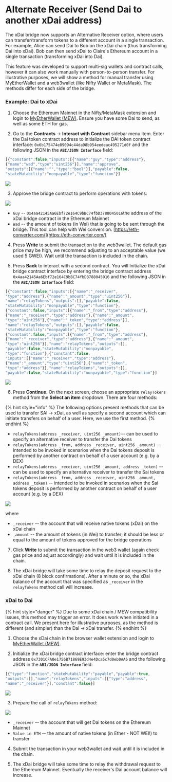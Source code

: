 # Alternate Receiver \(Send Dai to another xDai address\)

The xDai bridge now supports an Alternative Receiver option, where users can transfer/transform tokens to a different account in a single transaction. For example, Alice can send Dai to Bob on the xDai chain \(thus transforming Dai into xDai\). Bob can then send xDai to Claire's Ethereum account in a single transaction \(transforming xDai into Dai\).

This feature was developed to support multi-sig wallets and contract calls, however it can also work manually with person-to-person transfer. For illustrative purposes, we will show a method for manual transfer using MyEtherWallet and a web3wallet \(like Nifty Wallet or MetaMask\). The methods differ for each side of the bridge.

### Example: Dai to xDai

1. Choose the Ethereum Mainnet in the Nifty/MetaMask extension and login to [MyEtherWallet \(MEW\)](https://www.myetherwallet.com/access-my-wallet). Ensure you have some Dai to send, as well as some ETH for gas.

2. Go to the **Contracts** -&gt; **Interact with Contract** sidebar menu item. Enter the Dai token contract address to initialize the DAI token contract interface:  `0x6b175474e89094c44da98b954eedeac495271d0f` and the following JSON in the **`ABI/JSON Interface`** field: 

```javascript
[{"constant":false,"inputs":[{"name":"guy","type":"address"},
{"name":"wad","type":"uint256"}],"name":"approve",
"outputs":[{"name":"","type":"bool"}],"payable":false,
"stateMutability":"nonpayable","type":"function"}]
```

![](../../.gitbook/assets/contract_1.png)

3. Approve the bridge contract to perform operations with tokens:

![](../../.gitbook/assets/contract_2.png)

* `Guy` -- `0x4aa42145Aa6Ebf72e164C9bBC74fbD3788045016`the address of the xDai bridge contract in the Ethereum Mainnet
* `Wad` -- the amount of tokens \(in Wei\) that is going to be sent through the bridge. This tool can help with Wei conversion. [https://eth-converter.com/](https://eth-converter.com/)

4. Press **Write** to submit the transaction to the web3wallet. The default gas price may be high, we recommend adjusting to an acceptable value \(we used 5 GWEI\). Wait until the transaction is included in the chain.

5. Press **Back** to interact with a second contract. You will Initialize the xDai bridge contract interface by entering the bridge contract address `0x4aa42145Aa6Ebf72e164C9bBC74fbD3788045016` and the following JSON in the **`ABI/JSON Interface`** field:

```javascript
[{"constant":false,"inputs":[{"name":"_receiver",
"type":"address"},{"name":"_amount","type":"uint256"}],
"name":"relayTokens","outputs":[],"payable":false,
"stateMutability":"nonpayable","type":"function"},
{"constant":false,"inputs":[{"name":"_from","type":"address"},
{"name":"_receiver","type":"address"},{"name":"_amount",
"type":"uint256"},{"name":"_token","type":"address"}],
"name":"relayTokens","outputs":[],"payable":false,
"stateMutability":"nonpayable","type":"function"},
{"constant":false,"inputs":[{"name":"_from","type":"address"},
{"name":"_receiver","type":"address"},{"name":"_amount",
"type":"uint256"}],"name":"relayTokens","outputs":[],
"payable":false,"stateMutability":"nonpayable",
"type":"function"},{"constant":false,
"inputs":[{"name":"_receiver","type":"address"},
{"name":"_amount","type":"uint256"},{"name":"_token",
"type":"address"}],"name":"relayTokens","outputs":[],
"payable":false,"stateMutability":"nonpayable","type":"function"}]
```

![](../../.gitbook/assets/contract3.png)

6. Press  **Continue**. On the next screen, choose an appropriate `relayTokens` method from the **Select an item** dropdown. There are four methods:

{% hint style="info" %}
The following options present methods that can be used to transfer SAI -&gt; xDai, as well as specify a second account which can initiate transfers on behalf of a user. Here, we use the first method.
{% endhint %}

* `relayTokens(address _receiver, uint256 _amount)`-- can be used to specify an alternative receiver to transfer the Dai tokens 
* `relayTokens(address _from, address _receiver, uint256 _amount)` -- intended to be invoked in scenarios when the Dai tokens deposit is performed by another contract on behalf of a user account \(e.g. by a DEX\)
* `relayTokens(address _receiver, uint256 _amount, address _token)` -- can be used to specify an alternative receiver to transfer the Sai tokens
* `relayTokens(address _from, address _receiver, uint256 _amount, address _token)` -- intended to be invoked in scenarios when the Sai tokens deposit is performed by another contract on behalf of a user account \(e.g. by a DEX\)

![](../../.gitbook/assets/contracts4.png)

where

* `_receiver` -- the account that will receive native tokens \(xDai\) on the xDai chain
* `_amount` -- the amount of tokens \(in Wei\) to transfer; it should be less or equal to the amount of tokens approved for the bridge operations

7. Click **Write** to submit the transaction in the web3 wallet \(again check gas price and adjust accordingly\) and wait until it is included in the chain.

8. The xDai bridge will take some time to relay the deposit request to the xDai chain \(8 block confirmations\). After a minute or so,  the xDai balance of the account that was specified as `_receiver` in the `relayTokens` method call will increase. 

### xDai to Dai

{% hint style="danger" %}
Due to some xDai chain / MEW compatibility issues, this method may trigger an error. It does work when initiated in a contract call. We present here for illustrative purposes, as the method is different \(and simpler\) than the Dai -&gt; xDai transfer. 
{% endhint %}

1. Choose the xDai chain in the browser wallet extension and login to [MyEtherWallet \(MEW\)](https://www.myetherwallet.com/access-my-wallet). 

2. Initialize the xDai bridge contract interface: enter the bridge contract address `0x7301CFA0e1756B71869E93d4e4Dca5c7d0eb0AA6` and the following JSON in the **`ABI/JSON Interface`** field:

```javascript
[{"type":"function","stateMutability":"payable","payable":true,
"outputs":[],"name":"relayTokens","inputs":[{"type":"address",
"name":"_receiver"}],"constant":false}]
```

![](../../.gitbook/assets/contract-a.png)

3. Prepare the call of `relayTokens` method:

![](../../.gitbook/assets/contractb.png)

* `_receiver` -- the account that will get Dai tokens on the Ethereum Mainnet
* `Value in ETH` -- the amount of native tokens \(in Ether - NOT WEI!\) to transfer

4. Submit the transaction in your web3wallet and wait until it is included in the chain.

5. The xDai bridge will take some time to relay the withdrawal request to the Ethereum Mainnet. Eventually the receiver's Dai account balance will increase. 

